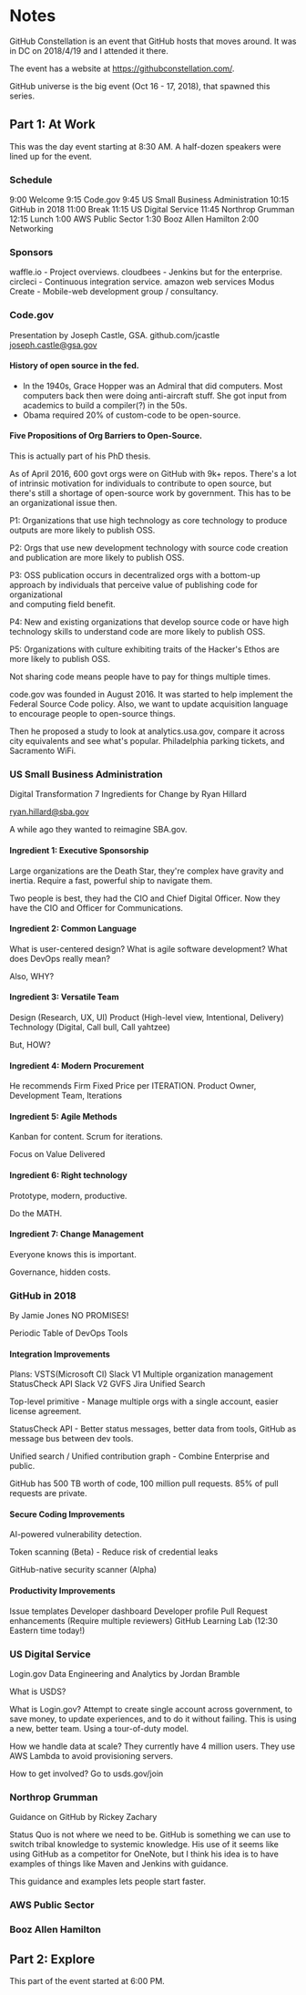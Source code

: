 # Notes

GitHub Constellation is an event that GitHub hosts that moves around.
It was in DC on 2018/4/19 and I attended it there.

The event has a website at https://githubconstellation.com/.

GitHub universe is the big event (Oct 16 - 17, 2018), that spawned this series.

## Part 1: At Work

This was the day event starting at 8:30 AM. A half-dozen speakers were lined
up for the event.

### Schedule
9:00 Welcome
9:15 Code.gov
9:45 US Small Business Administration
10:15 GitHub in 2018
11:00 Break
11:15 US Digital Service
11:45 Northrop Grumman
12:15 Lunch
1:00 AWS Public Sector
1:30 Booz Allen Hamilton
2:00 Networking

### Sponsors
waffle.io - Project overviews.
cloudbees - Jenkins but for the enterprise.
circleci - Continuous integration service.
amazon web services
Modus Create - Mobile-web development group / consultancy.

### Code.gov
Presentation by Joseph Castle, GSA.
github.com/jcastle
joseph.castle@gsa.gov

#### History of open source in the fed.
* In the 1940s, Grace Hopper was an Admiral that did computers.
	Most computers back then were doing anti-aircraft stuff.
	She got input from academics to build a compiler(?) in the 50s.
* Obama required 20% of custom-code to be open-source.

#### Five Propositions of Org Barriers to Open-Source.
This is actually part of his PhD thesis.

As of April 2016, 600 govt orgs were on GitHub with 9k+ repos.
There's a lot of intrinsic motivation for individuals to contribute to open
source, but there's still a shortage of open-source work by government. This
has to be an organizational issue then. 

P1: Organizations that use high technology as core technology to produce
	outputs are more likely to publish OSS.
	
P2: Orgs that use new development technology with source code creation and
	publication are more likely to publish OSS.
	
P3: OSS publication occurs in decentralized orgs with a bottom-up approach by
	individuals that perceive value of publishing code for organizational	
	and computing field benefit.
	
P4: New and existing organizations that develop source code or have high
	technology skills to understand code are more likely to publish OSS.

P5: Organizations with culture exhibiting traits of the Hacker's Ethos are
	more likely to publish OSS.

Not sharing code means people have to pay for things multiple times.

code.gov was founded in August 2016. It was started to help implement
the Federal Source Code policy. Also, we want to update acquisition language
to encourage people to open-source things.

Then he proposed a study to look at analytics.usa.gov, compare it across
city equivalents and see what's popular. Philadelphia parking tickets, and
Sacramento WiFi.

### US Small Business Administration
Digital Transformation 7 Ingredients for Change by Ryan Hillard

ryan.hillard@sba.gov

A while ago they wanted to reimagine SBA.gov.

#### Ingredient 1: Executive Sponsorship

Large organizations are the Death Star, they're complex have gravity and inertia.
Require a fast, powerful ship to navigate them.

Two people is best, they had the CIO and Chief Digital Officer. Now they have
the CIO and Officer for Communications.

#### Ingredient 2: Common Language
What is user-centered design? What is agile software development? What does
DevOps really mean?

Also, WHY?

#### Ingredient 3: Versatile Team
Design (Research, UX, UI)
Product (High-level view, Intentional, Delivery)
Technology (Digital, Call bull, Call yahtzee)

But, HOW?

#### Ingredient 4: Modern Procurement
He recommends Firm Fixed Price per ITERATION.
Product Owner, Development Team, Iterations

#### Ingredient 5: Agile Methods
Kanban for content. Scrum for iterations.

Focus on Value Delivered

#### Ingredient 6: Right technology
Prototype, modern, productive.

Do the MATH.

#### Ingredient 7: Change Management
Everyone knows this is important.

Governance, hidden costs.

### GitHub in 2018
By Jamie Jones
NO PROMISES!

Periodic Table of DevOps Tools

#### Integration Improvements
Plans:
VSTS(Microsoft CI)
Slack V1
Multiple organization management
StatusCheck API
Slack V2
GVFS
Jira
Unified Search

Top-level primitive - Manage multiple orgs with a single account, easier license
agreement.

StatusCheck API - Better status messages, better data from tools, GitHub as
	message bus between dev tools.

Unified search / Unified contribution graph - Combine Enterprise and public.

GitHub has 500 TB worth of code, 100 million pull requests.
85% of pull requests are private.

#### Secure Coding Improvements
AI-powered vulnerability detection.

Token scanning (Beta) - Reduce risk of credential leaks

GitHub-native security scanner (Alpha)

#### Productivity Improvements
Issue templates
Developer dashboard
Developer profile
Pull Request enhancements (Require multiple reviewers)
GitHub Learning Lab (12:30 Eastern time today!)

### US Digital Service
Login.gov Data Engineering and Analytics by Jordan Bramble

What is USDS?

What is Login.gov? Attempt to create single account across government,
	to save money, to update experiences, and to do it without failing.
	This is using a new, better team. Using a tour-of-duty model.

How we handle data at scale? They currently have 4 million users.
	They use AWS Lambda to avoid provisioning servers.
	
How to get involved? Go to usds.gov/join

### Northrop Grumman
Guidance on GitHub by Rickey Zachary

Status Quo is not where we need to be. GitHub is something we can
use to switch tribal knowledge to systemic knowledge. His use of it
seems like using GitHub as a competitor for OneNote, but I think his
idea is to have examples of things like Maven and Jenkins with guidance.

This guidance and examples lets people start faster.

### AWS Public Sector

### Booz Allen Hamilton

## Part 2: Explore

This part of the event started at 6:00 PM.